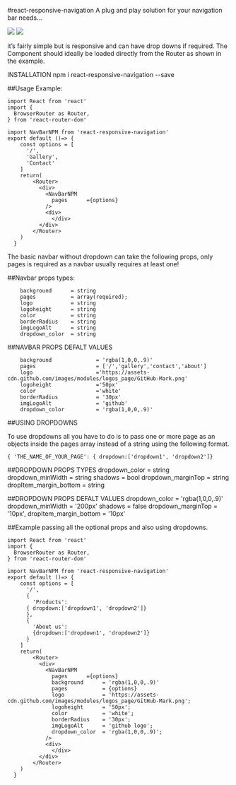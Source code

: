 #react-responsive-navigation
A plug and play solution for your navigation bar needs…

![](https://d2mxuefqeaa7sj.cloudfront.net/s_86591FB794132C7BE9E767197E3584B3C5567A5820418BAE9F8C3775ABA9569E_1525625035893_Screen+Shot+2018-05-06+at+18.42.44.png)
![](https://d2mxuefqeaa7sj.cloudfront.net/s_86591FB794132C7BE9E767197E3584B3C5567A5820418BAE9F8C3775ABA9569E_1525625035903_Screen+Shot+2018-05-06+at+18.43.00.png)


it’s fairly simple but is responsive and can have drop downs if required.
The Component should ideally be loaded directly from the Router as shown in the example.

INSTALLATION
    npm i react-responsive-navigation --save

##Usage Example:

    import React from 'react'
    import {
      BrowserRouter as Router,
    } from 'react-router-dom'
    
    import NavBarNPM from 'react-responsive-navigation'
    export default ()=> {
        const options = [
          '/',
          'Gallery',
          'Contact'
        ]
        return(
            <Router>
              <div>
                <NavBarNPM 
                  pages      ={options}
                />
                <div>
                  </div>
              </div>
            </Router>
        )
      }
    

The basic navbar without dropdown  can take the following props, only pages is required as a navbar usually requires at least one!


##Navbar props types:


    
        background      = string
        pages           = array(required);
        logo            = string
        logoheight      = string
        color           = string
        borderRadius    = string
        imgLogoAlt      = string
        dropdown_color  = string


##NAVBAR PROPS DEFALT VALUES


        background              = 'rgba(1,0,0,.9)'
        pages                   = ['/','gallery','contact','about']
        logo                    ='https://assets-cdn.github.com/images/modules/logos_page/GitHub-Mark.png'
        logoheight              ='50px'
        color                   ='white'
        borderRadius            = '30px'
        imgLogoAlt              = 'github'
        dropdown_color          = 'rgba(1,0,0,.9)'


##USING DROPDOWNS

To use dropdowns all you have to do is to pass one or more page as an objects inside the pages array instead of a string using the following format.


    { 'THE_NAME_OF_YOUR_PAGE': { dropdown:['dropdown1', 'dropdown2']}


##DROPDOWN PROPS TYPES
        dropdown_color          = string
        dropdown_minWidth       = string
        shadows                 = bool
        dropdown_marginTop      = string
        dropItem_margin_bottom  = string


##DROPDOWN PROPS DEFALT VALUES
        dropdown_color          = 'rgba(1,0,0,.9)'
        dropdown_minWidth       = '200px'
        shadows                 = false
        dropdown_marginTop      = '10px',
        dropItem_margin_bottom  = '10px'

##Example passing all the optional props and also using dropdowns.


    import React from 'react'
    import {
      BrowserRouter as Router,
    } from 'react-router-dom'
    
    import NavBarNPM from 'react-responsive-navigation'
    export default ()=> {
        const options = [
          '/',
          {
            'Products':
          { dropdown:['dropdown1', 'dropdown2']}
          },
          {
            'About us':
            {dropdown:['dropdown1', 'dropdown2']}
          }
        ]
        return(
            <Router>
              <div>
                <NavBarNPM 
                  pages      ={options}     
                  background      = 'rgba(1,0,0,.9)'
                  pages           = {options}
                  logo            = 'https://assets-cdn.github.com/images/modules/logos_page/GitHub-Mark.png';
                  logoheight      = '50px';
                  color           = 'white';
                  borderRadius    = '30px';
                  imgLogoAlt      = 'github logo';
                  dropdown_color  = 'rgba(1,0,0,.9)';
                />
                <div>
                  </div>
              </div>
            </Router>
        )
      }

